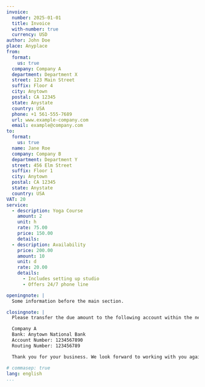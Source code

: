 ```yaml
---
invoice:
  number: 2025-01-01
  title: Invoice
  with-number: true
  currency: USD
author: John Doe
place: Anyplace
from:
  format:
    us: true
  company: Company A
  department: Department X
  street: 123 Main Street
  suffix: Floor 4
  city: Anytown
  postal: CA 12345
  state: Anystate
  country: USA
  phone: +1 561-555-7689
  url: www.example-company.com
  email: example@company.com
to:
  format:
    us: true
  name: Jane Roe
  company: Company B
  department: Department Y
  street: 456 Elm Street
  suffix: Floor 1
  city: Anytown
  postal: CA 12345
  state: Anystate
  country: USA
VAT: 20
service:
  - description: Yoga Course
    amount: 2
    unit: h
    rate: 75.00
    price: 150.00
    details:
  - description: Availability
    price: 200.00
    amount: 10
    unit: d
    rate: 20.00
    details:
      - Includes setting up studio
      - Offers 24/7 phone line

openingnote: |
  Some information before the main section.

closingnote: |
  Please transfer the due amount to the following account within the next 30 days:

  Company A
  Bank: Anytown National Bank
  Account Number: 1234567890
  Routing Number: 123456789

  Thank you for your business. We look forward to working with you again.

# commasep: true
lang: english
...
```

